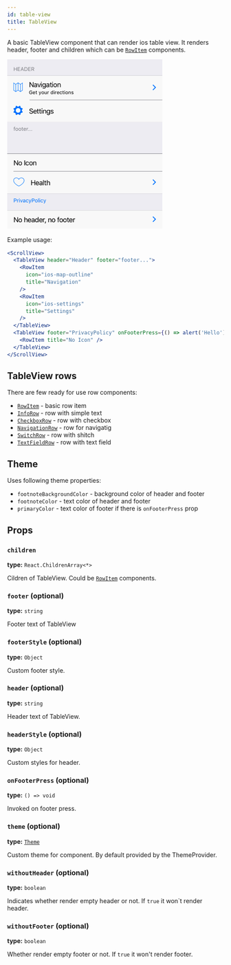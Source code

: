 ```yaml
---
id: table-view
title: TableView
---
```


A basic TableView component that can render ios table view.
It renders header, footer and children which can be [`RowItem`](row-item.html) components.  


![TableView component](assets/table-view.png)

Example usage:
```jsx
<ScrollView>
  <TableView header="Header" footer="footer...">
    <RowItem
      icon="ios-map-outline"
      title="Navigation"
    />
    <RowItem
      icon="ios-settings"
      title="Settings"
    />
  </TableView>
  <TableView footer="PrivacyPolicy" onFooterPress={() => alert('Hello')}>
    <RowItem title="No Icon" />
  </TableView>
</ScrollView>
```

## TableView rows
There are few ready for use row components:
- [`RowItem`](row-item.html) - basic row item
- [`InfoRow`](info-row.html) - row with simple text
- [`CheckboxRow`](checkbox-row.html) - row with checkbox
- [`NavigationRow`](navigation-row.html) - row for navigatig
- [`SwitchRow`](switch-row.html) - row with shitch
- [`TextFieldRow`](text-field-row.html) - row with text field


## Theme
Uses following theme properties:
- `footnoteBackgroundColor` - background color of header and footer
- `footnoteColor` - text color of header and footer
- `primaryColor` - text color of footer if there is `onFooterPress` prop

## Props

### `children`
**type:** `React.ChildrenArray<*>`

Cildren of TableView. Could be [`RowItem`](row-item.html) components.

### `footer` (optional)
**type:** `string`

Footer text of TableView

### `footerStyle` (optional)
**type:** `Object`

Custom footer style.

### `header` (optional)
**type:** `string`

Header text of TableView.

### `headerStyle` (optional)
**type:** `Object`

Custom styles for header.

### `onFooterPress` (optional)
**type:** `() => void`

Invoked on footer press. 

### `theme` (optional)
**type:** [`Theme`](theme.html)

Custom theme for component. By default provided by the ThemeProvider.

### `withoutHeader` (optional)
**type:** `boolean`

Indicates whether render empty header or not. If `true` it won`t render header.

### `withoutFooter` (optional)
**type:** `boolean`

Whether render empty footer or not. If `true` it won't render footer.

